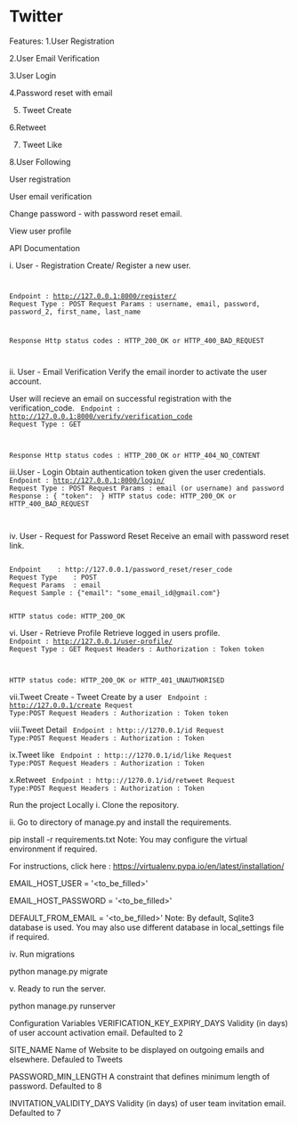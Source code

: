 # Twitter

Features:
1.User Registration

2.User Email Verification

3.User Login

4.Password reset with email

5. Tweet Create

6.Retweet

7. Tweet Like

8.User Following



User registration

User email verification

Change password - with password reset email.

View user profile


API Documentation

i. User - Registration Create/ Register a new user.
<code>

Endpoint 	: http://127.0.0.1:8000/register/
Request Type 	: POST
Request Params 	: username, email, password, password_2, first_name, last_name

Response Http status codes : HTTP_200_OK or HTTP_400_BAD_REQUEST

</code>

ii. User - Email Verification Verify the email inorder to activate the user account.

User will recieve an email on successful registration with the verification_code.
<code>
Endpoint 	:  http://127.0.0.1:8000/verify/verification_code
Request Type 	: GET

Response Http status codes : HTTP_200_OK or HTTP_404_NO_CONTENT
</code>

iii.User - Login Obtain authentication token given the user credentials.
<code>
Endpoint 	: http://127.0.0.1:8000/login/
Request Type 	: POST
Request Params 	: email (or username) and password
Response 	: { "token": <token> }
HTTP status code: HTTP_200_OK or HTTP_400_BAD_REQUEST

</code>


iv. User - Request for Password Reset Receive an email with password reset link.

<code>
Endpoint 	: http://127.0.0.1/password_reset/reser_code
Request Type 	: POST
Request Params 	: email
Request Sample : {"email": "some_email_id@gmail.com"}

HTTP status code: HTTP_200_OK
</code>



vi. User - Retrieve Profile Retrieve logged in users profile.
<code>
Endpoint 	: http://127.0.0.1/user-profile/
Request Type 	: GET
Request Headers :
	Authorization : Token token

HTTP status code: HTTP_200_OK or HTTP_401_UNAUTHORISED
</code>


vii.Tweet Create - Tweet Create by a user
<code>
Endpoint : http://127.0.0.1/create
Request Type:POST
Request Headers :
	Authorization : Token token
 </code>

viii.Tweet Detail
<code>
Endpoint :   http:://1270.0.1/id
Request Type:POST
Request Headers :
	Authorization : Token <token>
 </code>

ix.Tweet like
<code>
Endpoint :   http:://1270.0.1/id/like
Request Type:POST
Request Headers :
	Authorization : Token <token>
  </code>


x.Retweet
<code>
Endpoint :   http:://1270.0.1/id/retweet
Request Type:POST
Request Headers :
	Authorization : Token <token>
  </code>
  
  
  
  
Run the project Locally
i. Clone the repository.

ii. Go to directory of manage.py and install the requirements.

pip install -r requirements.txt
Note: You may configure the virtual environment if required.

For instructions, click here : https://virtualenv.pypa.io/en/latest/installation/



EMAIL_HOST_USER = '<to_be_filled>'

EMAIL_HOST_PASSWORD = '<to_be_filled>'

DEFAULT_FROM_EMAIL = '<to_be_filled>'
Note: By default, Sqlite3 database is used. You may also use different database in local_settings file if required.

iv. Run migrations

python manage.py migrate


v. Ready to run the server.

python manage.py runserver


Configuration Variables
VERIFICATION_KEY_EXPIRY_DAYS
Validity (in days) of user account activation email. Defaulted to 2

SITE_NAME
Name of Website to be displayed on outgoing emails and elsewhere. Defauled to Tweets

PASSWORD_MIN_LENGTH
A constraint that defines minimum length of password. Defaulted to 8

INVITATION_VALIDITY_DAYS
Validity (in days) of user team invitation email. Defaulted to 7
